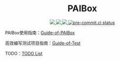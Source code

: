 <div align="center">

# PAIBox

</div>

<p align="center">
    <a href="https://github.com/PAICookers/PAIBox/blob/master/pyproject.toml">
        <img src="https://img.shields.io/pypi/pyversions/paibox">
    </a>
    <a href="https://github.com/PAICookers/PAIBox/releases/tag/v1.0.0a1">
        <img src="https://img.shields.io/github/v/release/PAICookers/PAIBox?color=orange">
    </a>
    <a href="https://www.codefactor.io/repository/github/PAICookers/PAIBox">
      <img src="https://img.shields.io/codefactor/grade/github/PAICookers/PAIBox/master?color=red">
    </a>
    <a href="https://results.pre-commit.ci/latest/github/PAICookers/PAIBox/master">
	   <img src="https://results.pre-commit.ci/badge/github/PAICookers/PAIBox/master.svg" alt="pre-commit.ci status">
    </a>
</p>

PAIBox使用指南：[Guide-of-PAIBox](docs/Guide-of-PAIBox.md)

高效编写测试项目指南：[Guide-of-Test](docs/Guide-of-Test.md)

TODO：[TODO List](./TODO.md)
